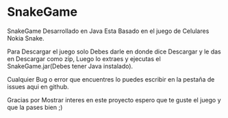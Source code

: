 # SnakeGame
SnakeGame Desarrollado en Java Esta Basado en el juego de Celulares Nokia Snake.


Para Descargar el juego solo Debes darle  en donde dice Descargar y le das en Descargar como zip, Luego lo extraes y ejecutas el SnakeGame.jar(Debes tener Java instalado).

Cualquier Bug o error que encuentres lo puedes escribir en la pestaña de issues aqui en github.

Gracias por Mostrar interes en este proyecto espero que te guste el juego y que la pases bien ;)


